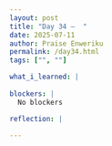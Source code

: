 ```yaml
---
layout: post
title: "Day 34 –  "
date: 2025-07-11
author: Praise Enweriku
permalink: /day34.html
tags: ["", ""]

what_i_learned: |
  
blockers: |
  No blockers

reflection: |
  
---
```

